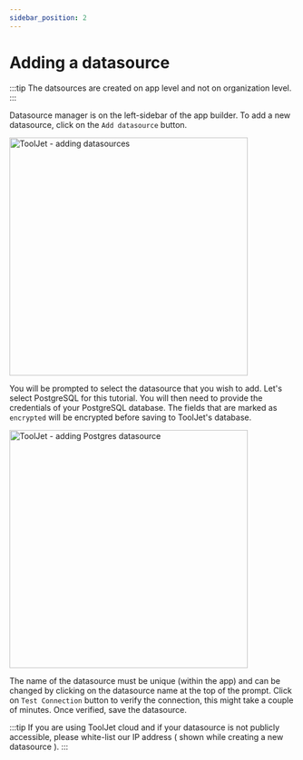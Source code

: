 ```yaml
---
sidebar_position: 2
---
```


# Adding a datasource

:::tip
The datsources are created on app level and not on organization level.
:::

Datasource manager is on the left-sidebar of the app builder. To add a new datasource, click on the `Add datasource` button.

<img class="screenshot-full" src="/img/tutorial/adding-datasource/adding-datasources.gif" alt="ToolJet - adding datasources" height="420"/>

You will be prompted to select the datasource that you wish to add. Let's select PostgreSQL for this tutorial. You will then need to provide the credentials of your PostgreSQL database. The fields that are marked as `encrypted` will be encrypted before saving to ToolJet's database. 

<img class="screenshot-full" src="/img/tutorial/adding-datasource/adding-pg.gif" alt="ToolJet - adding Postgres datasource" height="420"/>

The name of the datasource must be unique (within the app) and can be changed by clicking on the datasource name at the top of the prompt. Click on `Test Connection` button to verify the connection, this might take a couple of minutes. Once verified, save the datasource. 

:::tip
If you are using ToolJet cloud and if your datasource is not publicly accessible, please white-list our IP address ( shown while creating a new datasource ).
:::
